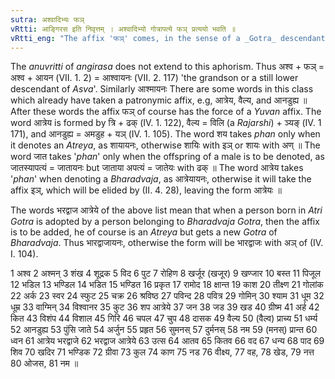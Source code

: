 ```yaml
---
sutra: अश्वादिभ्यः फञ्
vRtti: आङ्गिरस इति निवृत्तम् । अश्वादिभ्यो गोत्रापत्ये फञ् प्रत्ययो भवति ॥
vRtti_eng: "The affix 'फञ्' comes, in the sense of a _Gotra_ descendant, after the words अश्व &c."
---
```

The _anuvritti_ of _angirasa_ does not extend to this aphorism. Thus अश्व + फञ् = अश्व + आयन (VII. 1. 2) = आश्वायनः (VII. 2. 117) 'the grandson or a still lower descendant of _Asva_'. Similarly आश्मायनः There are some words in this class which already have taken a patronymic affix, e.g, आत्रेय, वैल्य, and आनडुह्य ॥ After these words the affix फञ् of course has the force of a _Yuvan_ affix. The word आत्रेय is formed by त्रि + ढक् (IV. 1. 122), वैल्य = विलि (a _Rajarshi_) + ञ्यङ् (IV. 1 171), and आनडुह्य = अमडुह + यञ् (IV. 1. 105). The word शय takes _phan_ only when it denotes an _Atreya_, as शायायनः, otherwise शायिः with इञ् or शायः with अण् ॥ The word जात takes '_phan_' only when the offspring of a male is to be denoted, as जातस्यापत्यं = जातायनः but जाताया अपत्यं = जातेयः with ढक् ॥ The word आत्रेय takes '_phan_' when denoting a _Bharadvaja_, as आत्रेयायनः, otherwise it will take the affix इञ्, which will be elided by (II. 4. 28), leaving the form आत्रेयः ॥

The words भरद्वाज आत्रेये of the above list mean that when a person born in _Atri_ _Gotra_ is adopted by a person belonging to _Bharadvaja_ _Gotra_, then the affix is to be added, he of course is an _Atreya_ but gets a new _Gotra_ of _Bharadvaja_. Thus भारद्वाजायनः, otherwise the form will be भारद्वाजः with अञ् of (IV. I. 104).

1 अश्व 2 अश्मन् 3 शंख 4 शूद्रक 5 विद 6 पुट 7 रोहिण 8 खर्जूर (खजूर) 9 खण्जार 10 बस्त 11 पिजूल 12 भडिल 13 भण्डिल 14 भडित 15 भण्डित 16 प्रकृत 17 रामोद 18 क्षान्त 19 काश 20 तीक्ष्ण 21 गोलांक 22 अर्क 23 स्वर 24 स्फुट 25 चक्र 26 श्रविष्ठ 27 पविन्द 28 पवित्र 29 गोमिन् 30 श्याम 31 धूम 32 धूम्र 33 वाग्मिन् 34 विश्वानर 35 कुट 36 शप आत्रेये 37 जन 38 जड 39 खड 40 ग्रीष्म 41 अर्ह 42 कित 43 विशंप 44 विशाल 45 गिरि 46 चपल 47 चुप 48 दासक 49 वैल्य 50 (वैल्व) प्राच्य 51 धर्म्य 52 आनडुह्य 53 पुंसि जाते 54 अर्जुन 55 प्रहृत 56 सुमनस् 57 दुर्मनस् 58 नम 59 (मनस्) प्रान्त 60 ध्वन 61 आत्रेय भरद्वाजे 62 भरद्वाज आत्रेये 63 उत्स 64 आतव 65 कितव 66 वद 67 धन्य 68 पाद 69 शिव 70 खदिर 71 भण्डिक 72 ग्रीवा 73 कुल 74 काण 75 नड 76 वीक्ष्य, 77 वह, 78 खेड, 79 नत्त 80 ओजस, 81 नम ॥

